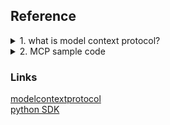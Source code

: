 ## Reference

<details>
  <summary>1. what is model context protocol? </summary>

  A **model context protocol** for website design typically refers to a framework or set of rules used to structure the design, development, and interaction of a website based on specific user needs, business objectives, and technical considerations. It helps ensure the website is cohesive, functional, and user-friendly. Here's how it can apply to website design:

---

### Key Components of a Model Context Protocol in Website Design:

#### 1. **User-Centered Design (UCD)**
   - **User Personas:** Define the target audience.
   - **User Journey Mapping:** Create scenarios of how users will interact with the website.
   - **Accessibility Standards:** Ensure inclusivity (e.g., WCAG compliance).

#### 2. **Information Architecture**
   - **Content Hierarchy:** Organize content logically (menus, navigation, categories).
   - **Search and Filtering:** Provide easy access to desired information.
   - **URL Structure:** Create clean, SEO-friendly URLs.

#### 3. **Design Protocols**
   - **Brand Consistency:** Use consistent colors, typography, and logos.
   - **Responsive Design:** Ensure compatibility across devices (desktop, tablet, mobile).
   - **Design System:** Follow pre-defined components and patterns (e.g., Material Design, Tailwind CSS).

#### 4. **Development Standards**
   - **Front-End Frameworks:** Use tools like React, Angular, or Vue for interactivity.
   - **Back-End Protocols:** Choose a server-side architecture (e.g., Node.js, Django).
   - **API Standards:** RESTful or GraphQL for data handling.

#### 5. **SEO and Performance Optimization**
   - **Page Speed:** Optimize for quick loading times.
   - **Meta Tags:** Include keywords, descriptions, and alt tags for images.
   - **Schema Markup:** Use structured data for better search engine understanding.

#### 6. **Security and Compliance**
   - **SSL Certificates:** Ensure encrypted connections.
   - **Data Privacy:** Adhere to GDPR, CCPA, or other relevant regulations.
   - **Content Security Policy:** Prevent unauthorized access or content manipulation.

#### 7. **Testing and Iteration**
   - **User Testing:** Collect feedback from real users.
   - **A/B Testing:** Experiment with different layouts or features.
   - **Bug Tracking:** Identify and resolve issues during and after deployment.

#### 8. **Integration and Scalability**
   - **Third-Party Tools:** Incorporate analytics, CRM, or e-commerce platforms.
   - **Cloud Hosting:** Use scalable hosting solutions (e.g., AWS, Google Cloud).
   - **CMS Options:** Select a content management system like WordPress or custom-built.

#### 9. **Documentation and Maintenance**
   - **Design Documentation:** Keep detailed notes on design choices.
   - **Code Documentation:** Ensure code is well-commented for future developers.
   - **Maintenance Plan:** Schedule updates and backups.

#### 10. **Ethical and Cultural Context**
   - **Cultural Sensitivity:** Tailor design to align with regional norms.
   - **Ethical Design:** Avoid dark patterns or deceptive practices.

---

This "protocol" acts as a roadmap for the website development team, ensuring all elements align with the goals and expectations of the project. Would you like detailed steps for any specific part of this framework?
</details>

<details>
  <summary>2. MCP sample code</summary>

[MCS sample code](https://github.com/Austin-Chang-zz/Web_MCP/tree/main/MCP_Sample)
  ## Html
  Creating a sample website using the **Model Context Protocol (MCP)** involves implementing key principles like user-centered design, SEO optimization, responsive layouts, and more. Below is a simple yet functional example of a website built with these principles.

  <!DOCTYPE html>
<html lang="en">
<head>
    <meta charset="UTF-8">
    <meta name="viewport" content="width=device-width, initial-scale=1.0">
    <meta name="description" content="Sample website designed using the Model Context Protocol principles">
    <meta name="keywords" content="Model Context Protocol, website design, responsive, accessible">
    <meta name="author" content="Your Name">
    <title>MCP Protocol Sample Website</title>
    <link rel="stylesheet" href="styles.css">
</head>
<body>
    <header>
        <nav>
            <ul>
                <li><a href="#home">Home</a></li>
                <li><a href="#about">About</a></li>
                <li><a href="#services">Services</a></li>
                <li><a href="#contact">Contact</a></li>
            </ul>
        </nav>
    </header>

    <main>
        <section id="home" class="hero">
            <h1>Welcome to the MCP Sample Website</h1>
            <p>Designed with user-centered principles and modern standards.</p>
            <a href="#about" class="button">Learn More</a>
        </section>

        <section id="about">
            <h2>About Us</h2>
            <p>We prioritize accessibility, responsiveness, and user satisfaction in every project.</p>
        </section>

        <section id="services">
            <h2>Our Services</h2>
            <div class="cards">
                <div class="card">
                    <h3>Web Design</h3>
                    <p>Creating user-friendly, visually appealing websites.</p>
                </div>
                <div class="card">
                    <h3>SEO Optimization</h3>
                    <p>Improving your site’s visibility in search engines.</p>
                </div>
                <div class="card">
                    <h3>Analytics</h3>
                    <p>Tracking and analyzing user behavior for growth.</p>
                </div>
            </div>
        </section>

        <section id="contact">
            <h2>Contact Us</h2>
            <form>
                <label for="name">Name:</label>
                <input type="text" id="name" name="name" required>

                <label for="email">Email:</label>
                <input type="email" id="email" name="email" required>

                <label for="message">Message:</label>
                <textarea id="message" name="message" required></textarea>

                <button type="submit">Submit</button>
            </form>
        </section>
    </main>

    <footer>
        <p>&copy; 2024 MCP Sample Website. All rights reserved.</p>
    </footer>
</body>
</html>

This sample website includes:

1. **Header Navigation** - Easy-to-use links to different sections.
2. **Hero Section** - Clear value proposition and call-to-action button.
3. **Responsive Design** - Structure is simple for adaptation to any device.
4. **Accessibility Features** - Proper use of HTML elements, `alt` tags can be added for images.
5. **SEO-friendly** - Metadata for description, keywords, and author.

Next, I'll provide a sample `styles.css` to enhance the design. Let me know if you'd like to proceed!


  ## CSS

  /* General Styles */
body {
    font-family: Arial, sans-serif;
    margin: 0;
    padding: 0;
    line-height: 1.6;
    color: #333;
    background-color: #f4f4f4;
}

h1, h2, h3 {
    color: #444;
    margin-bottom: 20px;
}

p {
    margin-bottom: 15px;
}

/* Header */
header {
    background: #0073e6;
    color: #fff;
    padding: 10px 0;
    text-align: center;
    position: sticky;
    top: 0;
    z-index: 1000;
}

header nav ul {
    list-style: none;
    padding: 0;
}

header nav ul li {
    display: inline;
    margin: 0 15px;
}

header nav ul li a {
    color: #fff;
    text-decoration: none;
    font-weight: bold;
}

header nav ul li a:hover {
    text-decoration: underline;
}

/* Hero Section */
.hero {
    background: #0073e6;
    color: #fff;
    padding: 50px 20px;
    text-align: center;
}

.hero .button {
    display: inline-block;
    background: #fff;
    color: #0073e6;
    padding: 10px 20px;
    margin-top: 20px;
    text-decoration: none;
    font-weight: bold;
    border-radius: 5px;
}

.hero .button:hover {
    background: #005bb5;
    color: #fff;
}

/* Section Styles */
section {
    padding: 20px;
    margin: 20px 0;
    background: #fff;
    box-shadow: 0 2px 4px rgba(0, 0, 0, 0.1);
    border-radius: 5px;
}

#about, #services, #contact {
    max-width: 800px;
    margin: 0 auto;
}

/* Cards */
.cards {
    display: flex;
    gap: 20px;
    flex-wrap: wrap;
    justify-content: space-between;
}

.card {
    background: #f9f9f9;
    padding: 20px;
    border-radius: 5px;
    box-shadow: 0 2px 4px rgba(0, 0, 0, 0.1);
    flex: 1 1 calc(33.333% - 20px);
    text-align: center;
}

.card h3 {
    color: #0073e6;
}

/* Form */
form {
    display: flex;
    flex-direction: column;
}

form label {
    margin-bottom: 5px;
    font-weight: bold;
}

form input, form textarea {
    margin-bottom: 15px;
    padding: 10px;
    border: 1px solid #ddd;
    border-radius: 5px;
    width: 100%;
}

form button {
    padding: 10px;
    background: #0073e6;
    color: #fff;
    border: none;
    border-radius: 5px;
    font-weight: bold;
    cursor: pointer;
}

form button:hover {
    background: #005bb5;
}

/* Footer */
footer {
    text-align: center;
    padding: 10px;
    background: #444;
    color: #fff;
    margin-top: 20px;
}

  The `styles.css` file enhances the layout and appearance of the HTML structure. It incorporates:

- **General Styles**: For consistent typography and layout.
- **Header and Navigation**: Sticky navigation for easy access.
- **Hero Section**: Highlighted welcome area with a call-to-action button.
- **Responsive Cards**: Flexible services layout that adapts to screen sizes.
- **Form Styling**: User-friendly input fields and buttons.
- **Footer**: Minimalist design for closing the page.

You can now link this `styles.css` file to your HTML and view the website. Let me know if you need additional features or a live preview setup!
</details>

### Links

[modelcontextprotocol](https://modelcontextprotocol.io/introduction)  
[python SDK](https://github.com/modelcontextprotocol/python-sdk)
